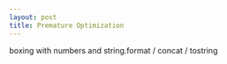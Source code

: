 ```yaml
---
layout: post
title: Premature Optimization
---
```

boxing with numbers and string.format / concat / tostring

